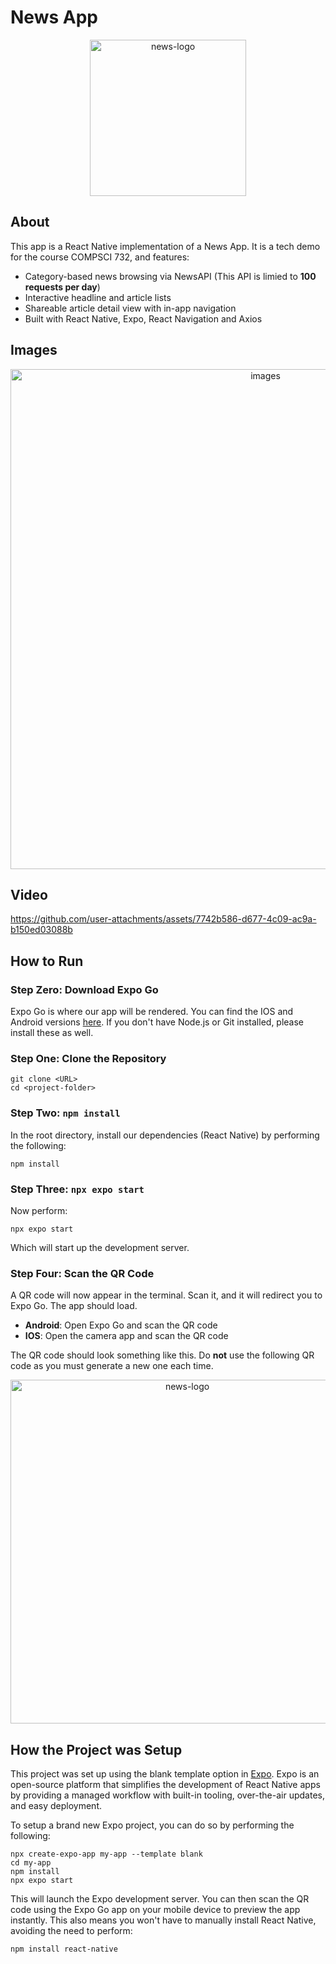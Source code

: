 # News App

<p align="center">
  <img width="250" alt="news-logo" src="https://github.com/user-attachments/assets/68e141ea-093d-407a-bc19-a80084dc89f1">
</p>

## About
This app is a React Native implementation of a News App. It is a tech demo for the course COMPSCI 732, and features:
* Category-based news browsing via NewsAPI (This API is limied to **100 requests per day**)
* Interactive headline and article lists
* Shareable article detail view with in-app navigation
* Built with React Native, Expo, React Navigation and Axios

## Images

<p align="center">
  <img width="800" alt="images" src="https://github.com/user-attachments/assets/5aecf8d5-99f3-41ba-aa90-c59f459f0fb9">
</p>

## Video

https://github.com/user-attachments/assets/7742b586-d677-4c09-ac9a-b150ed03088b

## How to Run

### **Step Zero:** Download Expo Go

Expo Go is where our app will be rendered. You can find the IOS and Android versions [here](https://expo.dev/go). 
If you don't have Node.js or Git installed, please install these as well.

### **Step One:** Clone the Repository

```
git clone <URL>
cd <project-folder>
```

### **Step Two:** `npm install`

In the root directory, install our dependencies (React Native) by performing the following:

```
npm install
```

### **Step Three:** `npx expo start`

Now perform:

```
npx expo start
```
Which will start up the development server.

### **Step Four:** Scan the QR Code

A QR code will now appear in the terminal. Scan it, and it will redirect you to Expo Go. The app should load.
* **Android**: Open Expo Go and scan the QR code
* **IOS**: Open the camera app and scan the QR code

The QR code should look something like this. Do **not** use the following QR code as you must generate a new one each time.

<p align="center">
  <img width="550" alt="news-logo" src="https://github.com/user-attachments/assets/234711de-99de-46db-bb84-0d12da25fea9">
</p>

## How the Project was Setup

This project was set up using the blank template option in [Expo](https://expo.dev/). Expo is an open-source platform that simplifies the development of React Native apps by providing a managed workflow with built-in tooling, over-the-air updates, and easy deployment.

To setup a brand new Expo project, you can do so by performing the following:

```
npx create-expo-app my-app --template blank
cd my-app
npm install
npx expo start
```

This will launch the Expo development server. You can then scan the QR code using the Expo Go app on your mobile device to preview the app instantly. This also means you won't have to manually install React Native, avoiding the need to perform:

```
npm install react-native
```
